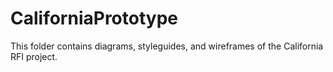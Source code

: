 # CaliforniaPrototype
This folder contains diagrams, styleguides, and wireframes of the California RFI project.